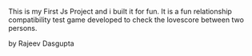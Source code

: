 This is my First Js Project and i built it for fun. It is a fun relationship compatibility test game developed to check the lovescore between two persons.

by 
Rajeev Dasgupta
